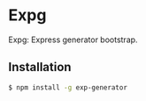# Expg
Expg: Express generator bootstrap.

## Installation
```sh
$ npm install -g exp-generator
```
